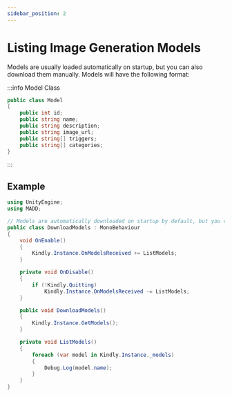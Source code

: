 ```yaml
---
sidebar_position: 2
---
```


# Listing Image Generation Models

Models are usually loaded automatically on startup, but you can also download them manually.
Models will have the following format:

:::info Model Class

```cs
public class Model
{
    public int id;
    public string name;
    public string description;
    public string image_url;
    public string[] triggers;
    public string[] categories;
}
```

:::

## Example

```cs
using UnityEngine;
using MADD;

// Models are automatically downloaded on startup by default, but you can disable this and download them yourself
public class DownloadModels : MonoBehaviour
{
    void OnEnable()
    {
        Kindly.Instance.OnModelsReceived += ListModels;
    }

    private void OnDisable()
    {
        if (!Kindly.Quitting)
            Kindly.Instance.OnModelsReceived -= ListModels;
    }

    public void DownloadModels()
    {
        Kindly.Instance.GetModels();
    }

    private void ListModels()
    {
        foreach (var model in Kindly.Instance._models)
        {
            Debug.Log(model.name);
        }
    }
}
```
